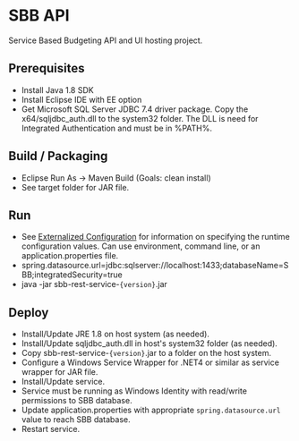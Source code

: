 # SBB API

Service Based Budgeting API and UI hosting project.

## Prerequisites

*	Install Java 1.8 SDK
*	Install Eclipse IDE with EE option
*	Get Microsoft SQL Server JDBC 7.4 driver package. Copy the x64/sqljdbc_auth.dll to the system32 folder.
The DLL is need for Integrated Authentication and must be in %PATH%.

## Build / Packaging

*	Eclipse Run As -> Maven Build (Goals: clean install)
*	See target folder for JAR file.

## Run

*	See [Externalized Configuration](https://docs.spring.io/spring-boot/docs/current/reference/html/boot-features-external-config.html) for information on specifying the runtime configuration values. Can use environment, command line, or an application.properties file.
*	spring.datasource.url=jdbc:sqlserver://localhost:1433;databaseName=SBB;integratedSecurity=true
*	java -jar sbb-rest-service-`{version}`.jar

## Deploy

*	Install/Update JRE 1.8 on host system (as needed).
*	Install/Update sqljdbc_auth.dll in host's system32 folder (as needed).
*	Copy sbb-rest-service-`{version}`.jar to a folder on the host system.
*	Configure a Windows Service Wrapper for .NET4 or similar as service wrapper for JAR file.
*	Install/Update service.
*	Service must be running as Windows Identity with read/write permissions to SBB database.
*	Update application.properties with appropriate `spring.datasource.url` value to reach SBB database.
*	Restart service.
